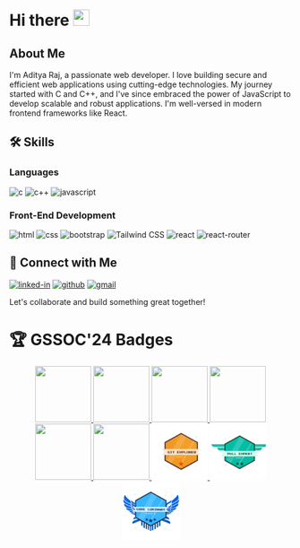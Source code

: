 # Hi there <img src="https://media.giphy.com/media/hvRJCLFzcasrR4ia7z/giphy.gif" width="29px" height="29px">

## About Me
I'm Aditya Raj, a passionate web developer. I love building secure and efficient web applications using cutting-edge technologies. My journey started with C and C++, and I've since embraced the power of JavaScript to develop scalable and robust applications. I'm well-versed in modern frontend frameworks like React.

## 🛠️ Skills

### Languages

![c](https://img.shields.io/badge/C-00599C?style=for-the-badge&logo=c&logoColor=white)
![c++](https://img.shields.io/badge/C++-00599C?style=for-the-badge&logo=c%2B%2B&logoColor=white)
![javascript](https://img.shields.io/badge/JavaScript-323330?style=for-the-badge&logo=javascript&logoColor=F7DF1E)


### Front-End Development

![html](https://img.shields.io/badge/HTML5-E34F26?style=for-the-badge&logo=html5&logoColor=white)
![css](https://img.shields.io/badge/CSS3-1572B6?style=for-the-badge&logo=css3&logoColor=white)
![bootstrap](https://img.shields.io/badge/Bootstrap-563D7C?style=for-the-badge&logo=bootstrap&logoColor=white)
![Tailwind CSS](https://img.shields.io/badge/Tailwind_CSS-38B2AC?style=for-the-badge&logo=tailwind-css&logoColor=white)
![react](https://img.shields.io/badge/React-20232A?style=for-the-badge&logo=react&logoColor=61DAFB)
![react-router](https://img.shields.io/badge/React_Router-CA4245?style=for-the-badge&logo=react-router&logoColor=white)


## 🔗  Connect with Me

[![linked-in](https://img.shields.io/badge/Linked_In-0077B5?style=for-the-badge&logo=LinkedIn&logoColor=white)](https://www.linkedin.com/in/aditya-raj-700051273/)
[![github](https://img.shields.io/badge/GitHub-000000?style=for-the-badge&logo=GitHub&logoColor=white)](https://github.com/Raj-Aditya-27)
[![gmail](https://img.shields.io/badge/Gmail-D14836?style=for-the-badge&logo=Gmail&logoColor=white)](mailto:adityarajofficial027@gmail.com)

Let's collaborate and build something great together!

# 🏆 GSSOC'24 Badges
<div style='display:flex; align-items:center; gap: 10px;' align='center'>
  <a href="https://gssoc.girlscript.tech/leaderboard?year=2024Extd&username=IkkiOcean">
    <img src="https://raw.githubusercontent.com/GSSoC24/Postman-Challenge/main/docs/assets/1.png" width="100px" height="100px" />
    <img src="https://raw.githubusercontent.com/GSSoC24/Postman-Challenge/main/docs/assets/2.png" width="100px" height="100px" />
    <img src="https://raw.githubusercontent.com/GSSoC24/Postman-Challenge/main/docs/assets/3.png" width="100px" height="100px" />
    <img src="https://raw.githubusercontent.com/GSSoC24/Postman-Challenge/main/docs/assets/4.png" width="100px" height="100px" />
    <img src="https://raw.githubusercontent.com/GSSoC24/Postman-Challenge/main/docs/assets/5.png" width="100px" height="100px" />
    <img src="https://raw.githubusercontent.com/GSSoC24/Postman-Challenge/main/docs/assets/Postman%20White.png" width="100px" height="100px" />
    <img src="https://raw.githubusercontent.com/GSSoC24/Contributor/refs/heads/main/assets/Git%20Explorer.png" width="100px" height="100px" />
    <img src="https://raw.githubusercontent.com/GSSoC24/Contributor/refs/heads/main/assets/Pull%20Expert.png" width="100px" height="100px" />
    <img src="https://raw.githubusercontent.com/GSSoC24/Contributor/refs/heads/main/assets/Code%20Luminary.png" width="105px" height="105px" />    
  </a>
</div>


